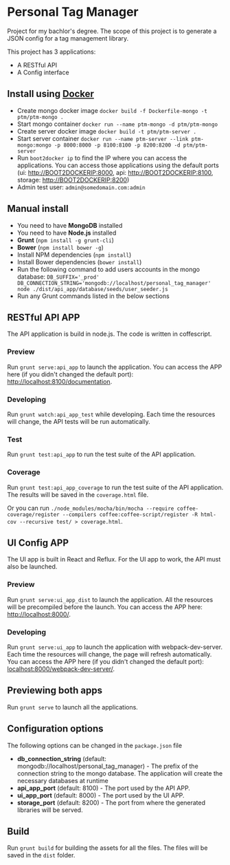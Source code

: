 # Personal Tag Manager
Project for my bachlor's degree. The scope of this project is to generate a JSON config for a tag management library.

This project has 3 applications:

* A RESTful API
* A Config interface

## Install using [Docker](https://www.docker.com/)
* Create mongo docker image `docker build -f Dockerfile-mongo -t ptm/ptm-mongo .`
* Start mongo container `docker run --name ptm-mongo -d ptm/ptm-mongo`
* Create server docker image `docker build -t ptm/ptm-server .`
* Start server container `docker run --name ptm-server --link ptm-mongo:mongo -p 8000:8000 -p 8100:8100 -p 8200:8200 -d ptm/ptm-server`
* Run `boot2docker ip` to find the IP where you can access the applications. You can access those applications using the default ports (ui: [http://BOOT2DOCKERIP:8000](http://BOOT2DOCKERIP:8000), api: [http://BOOT2DOCKERIP:8100](http://BOOT2DOCKERIP:8100), storage: [http://BOOT2DOCKERIP:8200](http://BOOT2DOCKERIP:8200))
* Admin test user: `admin@somedomain.com:admin`

## Manual install

* You need to have __MongoDB__ installed
* You need to have __Node.js__ installed
* __Grunt__ (`npm install -g grunt-cli`)
* __Bower__ (`npm install bower -g`)
* Install NPM dependencies (`npm install`)
* Install Bower dependencies (`bower install`)
* Run the following command to add users accounts in the mongo database:
`DB_SUFFIX='_prod' DB_CONNECTION_STRING='mongodb://localhost/personal_tag_manager' node ./dist/api_app/database/seeds/user_seeder.js`
* Run any Grunt commands listed in the below sections

## RESTful API APP
The API application is build in node.js. The code is written in coffescript.

### Preview
Run `grunt serve:api_app` to launch the application.
You can access the APP here (if you didn't changed the default port): [http://localhost:8100/documentation](http://localhost:8100/documentation).

### Developing
Run `grunt watch:api_app_test` while developing. Each time the resources will change, the API tests will be run automatically.

### Test
Run `grunt test:api_app` to run the test suite of the API application.

### Coverage
Run `grunt test:api_app_coverage` to run the test suite of the API application. The results will be saved in the `coverage.html` file.

Or you can run `./node_modules/mocha/bin/mocha --require coffee-coverage/register --compilers coffee:coffee-script/register -R html-cov --recursive test/ > coverage.html`.

## UI Config APP
The UI app is built in React and Reflux. For the UI app to work, the API must also be launched.

### Preview
Run `grunt serve:ui_app_dist` to launch the application. All the resources will be precompiled before the launch.
You can access the APP here: [http://localhost:8000/](http://localhost:8000/).

### Developing
Run `grunt serve:ui_app` to launch the application with webpack-dev-server. Each time the resources will change, the page will refresh automatically.
You can access the APP here (if you didn't changed the default port): [localhost:8000/webpack-dev-server/](localhost:8000/webpack-dev-server/).

## Previewing both apps
Run `grunt serve` to launch all the applications.

## Configuration options
The following options can be changed in the `package.json` file

* __db_connection\_string__ (default: mongodb://localhost/personal_tag_manager) - The prefix of the connection string to the mongo database. The application will create the necessary databases at runtime
* __api_app\_port__ (default: 8100) - The port used by the API APP.
* __ui_app\_port__ (default: 8000) - The port used by the UI APP.
* __storage_port__ (default: 8200) - The port from where the generated libraries will be served.

## Build

Run `grunt build` for building the assets for all the files. The files will be saved in the `dist` folder.
